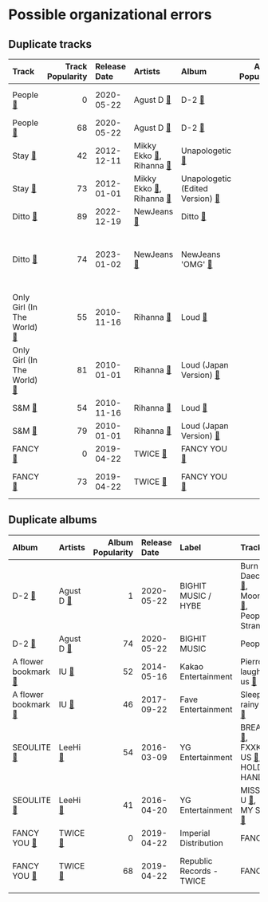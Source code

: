 # Possible organizational errors

## Duplicate tracks

| Track | Track Popularity | Release Date | Artists | Album | Album Popularity | Playlists | Label | 💚 |
|:---|---:|:---|:---|:---|---:|:---|:---|:---|
| People [🔗](https://open.spotify.com/track/0SJ7vFES0Lj6pnumh3DhCe) | 0 | 2020-05-22 | Agust D [🔗](https://open.spotify.com/artist/5RmQ8k4l3HZ8JoPb4mNsML) | D-2 [🔗](https://open.spotify.com/album/0zhGddZ83RpCgnelKWa2qS) | 1 | | BIGHIT MUSIC / HYBE | 💚 |
| People [🔗](https://open.spotify.com/track/4wDSEE082RPcnhXzPzFhCp) | 68 | 2020-05-22 | Agust D [🔗](https://open.spotify.com/artist/5RmQ8k4l3HZ8JoPb4mNsML) | D-2 [🔗](https://open.spotify.com/album/1Pp8t7yn2E3rz3R7ZqPn1O) | 74 | K-Pop [🔗](https://open.spotify.com/playlist/0Xp2gQ9p4VMgt5HauIfIq7) | BIGHIT MUSIC | |
| Stay [🔗](https://open.spotify.com/track/1AoKQqqkNTpmWqW8HKs8oL) | 42 | 2012-12-11 | Mikky Ekko [🔗](https://open.spotify.com/artist/1buzCmyYZE4kcdLRudsb8V),<br>Rihanna [🔗](https://open.spotify.com/artist/5pKCCKE2ajJHZ9KAiaK11H) | Unapologetic [🔗](https://open.spotify.com/album/0XJya16l3K1J2dEwY19F8z) | 48 | Pop [🔗](https://open.spotify.com/playlist/1WZ2RqQv2SPX5uzmjWhgSh),<br>R&B [🔗](https://open.spotify.com/playlist/1RsGeysyOdV3wZHqlto0Gb) | Def Jam Recordings | 💚 |
| Stay [🔗](https://open.spotify.com/track/789CxjEOtO76BVD1A9yJQH) | 73 | 2012-01-01 | Mikky Ekko [🔗](https://open.spotify.com/artist/1buzCmyYZE4kcdLRudsb8V),<br>Rihanna [🔗](https://open.spotify.com/artist/5pKCCKE2ajJHZ9KAiaK11H) | Unapologetic (Edited Version) [🔗](https://open.spotify.com/album/0T23GvNaBUGtMKxZko8LQG) | 74 | Pop [🔗](https://open.spotify.com/playlist/1WZ2RqQv2SPX5uzmjWhgSh) | Def Jam Recordings | 💚 |
| Ditto [🔗](https://open.spotify.com/track/3r8RuvgbX9s7ammBn07D3W) | 89 | 2022-12-19 | NewJeans [🔗](https://open.spotify.com/artist/6HvZYsbFfjnjFrWF950C9d) | Ditto [🔗](https://open.spotify.com/album/7bnqo1fdJU9nSfXQd3bSMe) | 84 | Sharon RPD [🔗](https://open.spotify.com/playlist/2WsAAjnlcRAzyPrBDvMYyy) | ADOR | |
| Ditto [🔗](https://open.spotify.com/track/5702raF31K9rvD6KZ6sCTo) | 74 | 2023-01-02 | NewJeans [🔗](https://open.spotify.com/artist/6HvZYsbFfjnjFrWF950C9d) | NewJeans 'OMG' [🔗](https://open.spotify.com/album/45ozep8uHHnj5CCittuyXj) | 86 | K-Pop Favorites [🔗](https://open.spotify.com/playlist/1ZbxKv1noxwZ4zFgRNEFIo),<br>K-Pop [🔗](https://open.spotify.com/playlist/0Xp2gQ9p4VMgt5HauIfIq7),<br>Recent Comebacks [🔗](https://open.spotify.com/playlist/2UAy7fw8nOjoJvFsNZtjbI) | ADOR | 💚 |
| Only Girl (In The World) [🔗](https://open.spotify.com/track/1VDXQhu7YGdbM6UeEIfsaX) | 55 | 2010-11-16 | Rihanna [🔗](https://open.spotify.com/artist/5pKCCKE2ajJHZ9KAiaK11H) | Loud [🔗](https://open.spotify.com/album/6UHhmTLl9T1scRYLmpHcDX) | 66 | Pop [🔗](https://open.spotify.com/playlist/1WZ2RqQv2SPX5uzmjWhgSh) | Def Jam Recordings | 💚 |
| Only Girl (In The World) [🔗](https://open.spotify.com/track/2ENexcMEMsYk0rVJigVD3i) | 81 | 2010-01-01 | Rihanna [🔗](https://open.spotify.com/artist/5pKCCKE2ajJHZ9KAiaK11H) | Loud (Japan Version) [🔗](https://open.spotify.com/album/5QG3tjE5L9F6O2vCAPph38) | 82 | Pop [🔗](https://open.spotify.com/playlist/1WZ2RqQv2SPX5uzmjWhgSh) | Def Jam Recordings | 💚 |
| S&M [🔗](https://open.spotify.com/track/08Bfk5Y2S5fCxgxk371Eel) | 54 | 2010-11-16 | Rihanna [🔗](https://open.spotify.com/artist/5pKCCKE2ajJHZ9KAiaK11H) | Loud [🔗](https://open.spotify.com/album/6UHhmTLl9T1scRYLmpHcDX) | 66 | Pop [🔗](https://open.spotify.com/playlist/1WZ2RqQv2SPX5uzmjWhgSh),<br>R&B [🔗](https://open.spotify.com/playlist/1RsGeysyOdV3wZHqlto0Gb) | Def Jam Recordings | 💚 |
| S&M [🔗](https://open.spotify.com/track/7ySUcLPVX7KudhnmNcgY2D) | 79 | 2010-01-01 | Rihanna [🔗](https://open.spotify.com/artist/5pKCCKE2ajJHZ9KAiaK11H) | Loud (Japan Version) [🔗](https://open.spotify.com/album/5QG3tjE5L9F6O2vCAPph38) | 82 | Pop [🔗](https://open.spotify.com/playlist/1WZ2RqQv2SPX5uzmjWhgSh) | Def Jam Recordings | 💚 |
| FANCY [🔗](https://open.spotify.com/track/0W5hTAWn8Tq0Qfhg1XP3YW) | 0 | 2019-04-22 | TWICE [🔗](https://open.spotify.com/artist/7n2Ycct7Beij7Dj7meI4X0) | FANCY YOU [🔗](https://open.spotify.com/album/2qoWlACJtoG0L5owi7Tj0I) | 0 | K-Pop 101 [🔗](https://open.spotify.com/playlist/1NlCn9vDmQDBF54JyVC2MC) | Imperial Distribution | |
| FANCY [🔗](https://open.spotify.com/track/2qQpFbqqkLOGySgNK8wBXt) | 73 | 2019-04-22 | TWICE [🔗](https://open.spotify.com/artist/7n2Ycct7Beij7Dj7meI4X0) | FANCY YOU [🔗](https://open.spotify.com/album/3aLpWFejbsdyafODLXRqwF) | 68 | K-Pop Favorites [🔗](https://open.spotify.com/playlist/1ZbxKv1noxwZ4zFgRNEFIo),<br>K-Pop [🔗](https://open.spotify.com/playlist/0Xp2gQ9p4VMgt5HauIfIq7) | Republic Records - TWICE | 💚 |

## Duplicate albums

| Album | Artists | Album Popularity | Release Date | Label | Tracks | Playlists |
|:---|:---|---:|:---|:---|:---|:---|
| D-2 [🔗](https://open.spotify.com/album/0zhGddZ83RpCgnelKWa2qS) | Agust D [🔗](https://open.spotify.com/artist/5RmQ8k4l3HZ8JoPb4mNsML) | 1 | 2020-05-22 | BIGHIT MUSIC / HYBE | Burn It [🔗](https://open.spotify.com/track/0x25VdiFOIBl1epNer9L3w),<br>Daechwita [🔗](https://open.spotify.com/track/0H4ugk6rhnXmTl47ayy9O5),<br>Moonlight [🔗](https://open.spotify.com/track/5uHrWZqndnheP1qtYr6xGC),<br>People [🔗](https://open.spotify.com/track/0SJ7vFES0Lj6pnumh3DhCe),<br>Strange [🔗](https://open.spotify.com/track/4KjASaPtCvRJ4YArYpz6je) | K-Pop [🔗](https://open.spotify.com/playlist/0Xp2gQ9p4VMgt5HauIfIq7) |
| D-2 [🔗](https://open.spotify.com/album/1Pp8t7yn2E3rz3R7ZqPn1O) | Agust D [🔗](https://open.spotify.com/artist/5RmQ8k4l3HZ8JoPb4mNsML) | 74 | 2020-05-22 | BIGHIT MUSIC | People [🔗](https://open.spotify.com/track/4wDSEE082RPcnhXzPzFhCp) | K-Pop [🔗](https://open.spotify.com/playlist/0Xp2gQ9p4VMgt5HauIfIq7) |
| A flower bookmark [🔗](https://open.spotify.com/album/460uGpon2JwPfRgDohV2bP) | IU [🔗](https://open.spotify.com/artist/3HqSLMAZ3g3d5poNaI7GOU) | 52 | 2014-05-16 | Kakao Entertainment | Pierrot laughs at us [🔗](https://open.spotify.com/track/7rx1DA57CL4nGS3AnFGjgJ) | K-Pop [🔗](https://open.spotify.com/playlist/0Xp2gQ9p4VMgt5HauIfIq7) |
| A flower bookmark [🔗](https://open.spotify.com/album/4B3UIkrohpUIxyVCCgLrEI) | IU [🔗](https://open.spotify.com/artist/3HqSLMAZ3g3d5poNaI7GOU) | 46 | 2017-09-22 | Fave Entertainment | Sleepless rainy night [🔗](https://open.spotify.com/track/546tamGotuR5Mhbe35ONAv) | Check Out Later [🔗](https://open.spotify.com/playlist/2FgMW8NMJOZgvHtvDOWBCe) |
| SEOULITE [🔗](https://open.spotify.com/album/2c41Flo2HQgy0A9P3xuSFf) | LeeHi [🔗](https://open.spotify.com/artist/7cVZApDoQZpS447nHTsNqu) | 54 | 2016-03-09 | YG Entertainment | BREATHE [🔗](https://open.spotify.com/track/6G4z9WbxyEeWdEQTfShACT),<br>FXXK WIT US [🔗](https://open.spotify.com/track/6wj3blmFAG2pNWQ40Yuaq8),<br>HOLD MY HAND [🔗](https://open.spotify.com/track/7bwSMCwF2C4cK2W97H6oCA) | K-Pop Favorites [🔗](https://open.spotify.com/playlist/1ZbxKv1noxwZ4zFgRNEFIo),<br>K-Pop [🔗](https://open.spotify.com/playlist/0Xp2gQ9p4VMgt5HauIfIq7) |
| SEOULITE [🔗](https://open.spotify.com/album/3cGyWEJaQlj7kCdKBCOGeb) | LeeHi [🔗](https://open.spotify.com/artist/7cVZApDoQZpS447nHTsNqu) | 41 | 2016-04-20 | YG Entertainment | MISSING U [🔗](https://open.spotify.com/track/4uk677I1lb0ZPSXGhL2FcA),<br>MY STAR [🔗](https://open.spotify.com/track/42Dl2MOplqImwLoIPMv6Me) | K-Pop [🔗](https://open.spotify.com/playlist/0Xp2gQ9p4VMgt5HauIfIq7) |
| FANCY YOU [🔗](https://open.spotify.com/album/2qoWlACJtoG0L5owi7Tj0I) | TWICE [🔗](https://open.spotify.com/artist/7n2Ycct7Beij7Dj7meI4X0) | 0 | 2019-04-22 | Imperial Distribution | FANCY [🔗](https://open.spotify.com/track/0W5hTAWn8Tq0Qfhg1XP3YW) | K-Pop 101 [🔗](https://open.spotify.com/playlist/1NlCn9vDmQDBF54JyVC2MC) |
| FANCY YOU [🔗](https://open.spotify.com/album/3aLpWFejbsdyafODLXRqwF) | TWICE [🔗](https://open.spotify.com/artist/7n2Ycct7Beij7Dj7meI4X0) | 68 | 2019-04-22 | Republic Records - TWICE | FANCY [🔗](https://open.spotify.com/track/2qQpFbqqkLOGySgNK8wBXt) | K-Pop Favorites [🔗](https://open.spotify.com/playlist/1ZbxKv1noxwZ4zFgRNEFIo),<br>K-Pop [🔗](https://open.spotify.com/playlist/0Xp2gQ9p4VMgt5HauIfIq7) |
